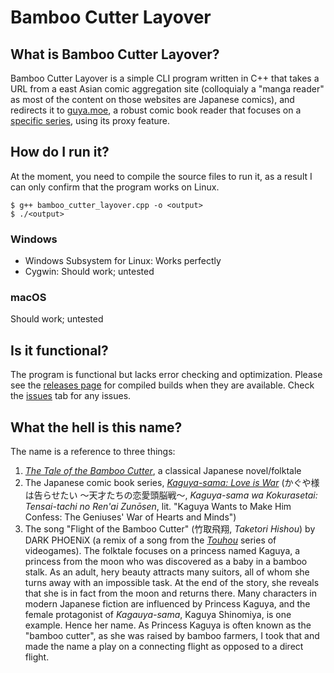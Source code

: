 # Bamboo Cutter Layover

## What is Bamboo Cutter Layover?
Bamboo Cutter Layover is a simple CLI program written in C++ that takes a URL from a east Asian comic aggregation site (colloquialy a "manga reader" as most of the content on those websites are Japanese comics), and redirects it to [guya.moe](https://guya.moe), a robust comic book reader that focuses on a [specific series](https://en.wikipedia.org/wiki/Kaguya-sama:_Love_Is_War), using its proxy feature.

## How do I run it?
At the moment, you need to compile the source files to run it, as a result I can only confirm that the program works on Linux.
```shell
$ g++ bamboo_cutter_layover.cpp -o <output>
$ ./<output>
```
### Windows
- Windows Subsystem for Linux: Works perfectly
- Cygwin: Should work; untested
### macOS
Should work; untested

## Is it functional?
The program is functional but lacks error checking and optimization. Please see the [releases page](https://github.com/MechaDragonX/Majora/releases) for compiled builds when they are available. Check the [issues](https://github.com/MechaDragonX/Bheithir/issues) tab for any issues.

## What the hell is this name?
The name is a reference to three things:
1. [*The Tale of the Bamboo Cutter*](https://en.wikipedia.org/wiki/The_Tale_of_the_Bamboo_Cutter), a classical Japanese novel/folktale
2. The Japanese comic book series, [*Kaguya-sama: Love is War*](https://en.wikipedia.org/wiki/Kaguya-sama:_Love_Is_War) (かぐや様は告らせたい ～天才たちの恋愛頭脳戦～, *Kaguya-sama wa Kokurasetai: Tensai-tachi no Ren'ai Zunōsen*, lit. "Kaguya Wants to Make Him Confess: The Geniuses' War of Hearts and Minds")
3. The song "Flight of the Bamboo Cutter" (竹取飛翔, *Taketori Hishou*) by DARK PHOENiX (a remix of a song from the [*Touhou*](https://en.wikipedia.org/wiki/Touhou_Project) series of videogames).
The folktale focuses on a princess named Kaguya, a princess from the moon who was discovered as a baby in a bamboo stalk. As an adult, hery beauty attracts many suitors, all of whom she turns away with an impossible task. At the end of the story, she reveals that she is in fact from the moon and returns there. Many characters in modern Japanese fiction are influenced by Princess Kaguya, and the female protagonist of *Kagauya-sama*, Kaguya Shinomiya, is one example. Hence her name. As Princess Kaguya is often known as the "bamboo cutter", as she was raised by bamboo farmers, I took that and made the name a play on a connecting flight as opposed to a direct flight.
